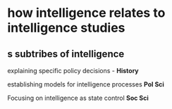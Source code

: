 # how intelligence relates to intelligence studies 

s subtribes of intelligence 
---
explaining specific policy decisions - **History**

establishing models for intelligence processes **Pol Sci**

Focusing on intelligence as state control **Soc Sci**


